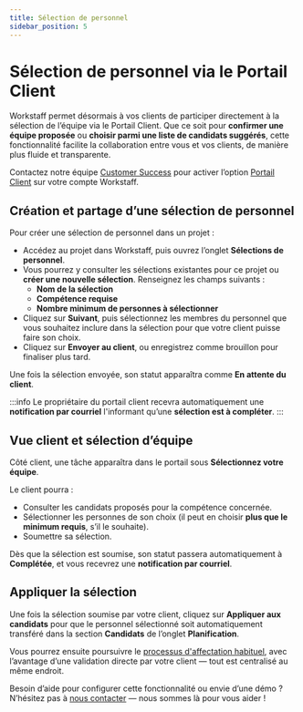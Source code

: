 ```yaml
---
title: Sélection de personnel
sidebar_position: 5
---
```


# Sélection de personnel via le Portail Client

Workstaff permet désormais à vos clients de participer directement à la sélection de l’équipe via le Portail Client. Que ce soit pour **confirmer une équipe proposée** ou **choisir parmi une liste de candidats suggérés**, cette fonctionnalité facilite la collaboration entre vous et vos clients, de manière plus fluide et transparente.

Contactez notre équipe [Customer Success](mailto:customer.success@workstaff.app) pour activer l’option [Portail Client](./client-portal.md) sur votre compte Workstaff.

## Création et partage d’une sélection de personnel

Pour créer une sélection de personnel dans un projet :

- Accédez au projet dans Workstaff, puis ouvrez l’onglet **Sélections de personnel**.  
- Vous pourrez y consulter les sélections existantes pour ce projet ou **créer une nouvelle sélection**. Renseignez les champs suivants :
  - **Nom de la sélection**
  - **Compétence requise**
  - **Nombre minimum de personnes à sélectionner**
- Cliquez sur **Suivant**, puis sélectionnez les membres du personnel que vous souhaitez inclure dans la sélection pour que votre client puisse faire son choix.
- Cliquez sur **Envoyer au client**, ou enregistrez comme brouillon pour finaliser plus tard.

Une fois la sélection envoyée, son statut apparaîtra comme **En attente du client**.

:::info
Le propriétaire du portail client recevra automatiquement une **notification par courriel** l'informant qu’une **sélection est à compléter**.
:::

## Vue client et sélection d’équipe

Côté client, une tâche apparaîtra dans le portail sous **Sélectionnez votre équipe**.

Le client pourra :
- Consulter les candidats proposés pour la compétence concernée.
- Sélectionner les personnes de son choix (il peut en choisir **plus que le minimum requis**, s’il le souhaite).
- Soumettre sa sélection.

Dès que la sélection est soumise, son statut passera automatiquement à **Complétée**, et vous recevrez une **notification par courriel**.

## Appliquer la sélection

Une fois la sélection soumise par votre client, cliquez sur **Appliquer aux candidats** pour que le personnel sélectionné soit automatiquement transféré dans la section **Candidats** de l’onglet **Planification**.

Vous pourrez ensuite poursuivre le [processus d'affectation habituel](../scheduling/book.md#affecter-du-personnel-à-laide-de-lorganiseur-de-candidats), avec l’avantage d’une validation directe par votre client — tout est centralisé au même endroit.

Besoin d’aide pour configurer cette fonctionnalité ou envie d’une démo ? N’hésitez pas à [nous contacter](mailto:support@workstaff.app) — nous sommes là pour vous aider !